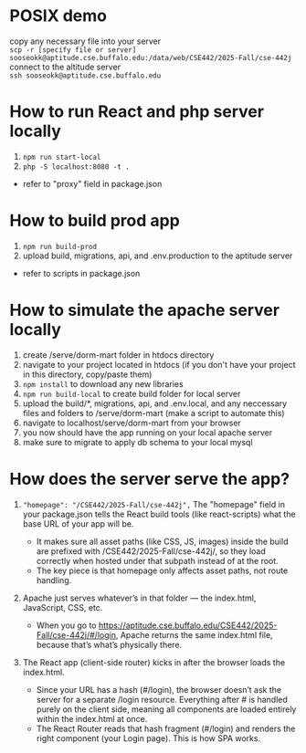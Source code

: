 # POSIX demo
copy any necessary file into your server\
`scp -r [specify file or server] sooseokk@aptitude.cse.buffalo.edu:/data/web/CSE442/2025-Fall/cse-442j`
connect to the altitude server\
`ssh sooseokk@aptitude.cse.buffalo.edu`

# How to run React and php server locally
1. `npm run start-local`
2. `php -S localhost:8080 -t .`
- refer to "proxy" field in package.json

# How to build prod app
1. `npm run build-prod`
2. upload build, migrations, api, and .env.production to the aptitude server
- refer to scripts in package.json

# How to simulate the apache server locally
1. create /serve/dorm-mart folder in htdocs directory
2. navigate to your project located in htdocs (if you don't have your project in this directory, copy/paste them)
3. `npm install` to download any new libraries
4. `npm run build-local` to create build folder for local server
5. upload the build/*, migrations, api, and .env.local, and any neccessary files and folders to /serve/dorm-mart (make a script to automate this)
6. navigate to localhost/serve/dorm-mart from your browser
7. you now should have the app running on your local apache server
8. make sure to migrate to apply db schema to your local mysql

# How does the server serve the app?
1. `"homepage": "/CSE442/2025-Fall/cse-442j",`
The "homepage" field in your package.json tells the React build tools (like react-scripts) what the base URL of your app will be.
    - It makes sure all asset paths (like CSS, JS, images) inside the build are prefixed with /CSE442/2025-Fall/cse-442j/, so they load correctly when hosted under that subpath instead of at the root.
    - The key piece is that homepage only affects asset paths, not route handling.

2. Apache just serves whatever’s in that folder — the index.html, JavaScript, CSS, etc.
    - When you go to https://aptitude.cse.buffalo.edu/CSE442/2025-Fall/cse-442j/#/login, Apache returns the same index.html file, because that’s what’s physically there.

3. The React app (client-side router) kicks in after the browser loads the index.html.
    - Since your URL has a hash (#/login), the browser doesn’t ask the server for a separate /login resource. Everything after # is handled purely on the client side, meaning all components are loaded entirely within the index.html at once.
    - The React Router reads that hash fragment (#/login) and renders the right component (your Login page). This is how SPA works.



